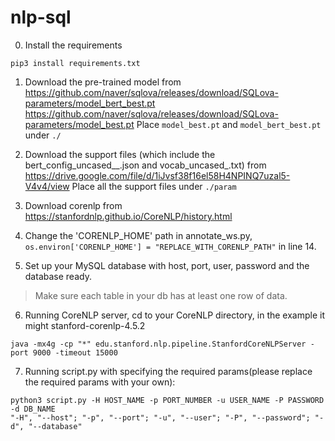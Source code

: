 # nlp-sql
0. Install the requirements
```
pip3 install requirements.txt
```
1. Download the pre-trained model from
https://github.com/naver/sqlova/releases/download/SQLova-parameters/model_bert_best.pt
https://github.com/naver/sqlova/releases/download/SQLova-parameters/model_best.pt
Place `model_best.pt` and `model_bert_best.pt` under `./`

2. Download the support files (which include the bert_config_uncased__.json and vocab_uncased_.txt) from
https://drive.google.com/file/d/1iJvsf38f16el58H4NPINQ7uzal5-V4v4/view
Place all the support files under `./param`

3. Download corenlp from
https://stanfordnlp.github.io/CoreNLP/history.html

4. Change the 'CORENLP_HOME' path in annotate_ws.py, 
`os.environ['CORENLP_HOME'] = "REPLACE_WITH_CORENLP_PATH"` in line 14.

5. Set up your MySQL database with host, port, user, password and the database ready.
> Make sure each table in your db has at least one row of data.

6. Running CoreNLP server, cd to your CoreNLP directory, in the example it might stanford-corenlp-4.5.2
```
java -mx4g -cp "*" edu.stanford.nlp.pipeline.StanfordCoreNLPServer -port 9000 -timeout 15000
```

7. Running script.py with specifying the required params(please replace the required params with your own):
```
python3 script.py -H HOST_NAME -p PORT_NUMBER -u USER_NAME -P PASSWORD -d DB_NAME
"-H", "--host"; "-p", "--port"; "-u", "--user"; "-P", "--password"; "-d", "--database"
```
